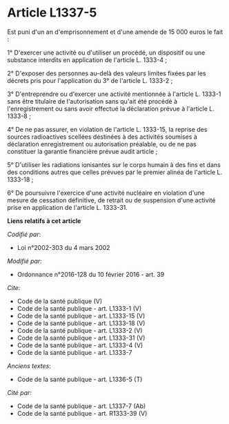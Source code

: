 # Article L1337-5

Est puni d'un an d'emprisonnement et d'une amende de 15 000 euros le fait : 

1° D'exercer une activité ou d'utiliser un procédé, un dispositif ou une substance interdits en application de l'article L.
1333-4 ; 

2° D'exposer des personnes au-delà des valeurs limites fixées par les décrets pris pour l'application du 3° de l'article L.
1333-2 ; 

3° D'entreprendre ou d'exercer une activité mentionnée à l'article L. 1333-1 sans être titulaire de l'autorisation sans
qu'ait été procédé à l'enregistrement ou sans avoir effectué la déclaration prévue à l'article L. 1333-8 ; 

4° De ne pas assurer, en violation de l'article L. 1333-15, la reprise des sources radioactives scellées destinées à des
activités soumises à déclaration enregistrement ou autorisation préalable, ou de ne pas constituer la garantie financière
prévue audit article ; 

5° D'utiliser les radiations ionisantes sur le corps humain à des fins et dans des conditions autres que celles prévues par
le premier alinéa de l'article L. 1333-18 ; 

6° De poursuivre l'exercice d'une activité nucléaire en violation d'une mesure de cessation définitive, de retrait ou de
suspension d'une activité prise en application de l'article L. 1333-31.

**Liens relatifs à cet article**

_Codifié par_:

  - Loi n°2002-303 du 4 mars 2002

_Modifié par_:

  - Ordonnance n°2016-128 du 10 février 2016 - art. 39

_Cite_:

  - Code de la santé publique (V)
  - Code de la santé publique - art. L1333-1 (V)
  - Code de la santé publique - art. L1333-15 (V)
  - Code de la santé publique - art. L1333-18 (V)
  - Code de la santé publique - art. L1333-2 (V)
  - Code de la santé publique - art. L1333-31 (V)
  - Code de la santé publique - art. L1333-4 (V)
  - Code de la santé publique - art. L1333-7

_Anciens textes_:

  - Code de la santé publique - art. L1336-5 (T)

_Cité par_:

  - Code de la santé publique - art. L1337-7 (Ab)
  - Code de la santé publique - art. R1333-39 (V)
